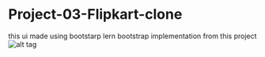 # Project-03-Flipkart-clone
this ui made using bootstarp 
lern bootstrap implementation from this project
![alt tag](https://github.com/silentProgrammers/Project-03-Flipkart-clone/blob/master/Recording%202022-04-30%20at%2023.41.02.gif)
